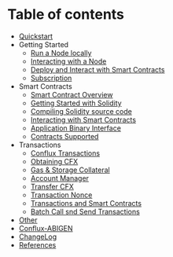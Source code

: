# Table of contents


- [Quickstart](docs/quickstart.md)
- Getting Started
    - [Run a Node locally](docs/getting_started/run_node_locally.md)
    - [Interacting with a Node](docs/getting_started/interacting_with_node.md)
    - [Deploy and Interact with Smart Contracts](docs/getting_started/deploy_interact_smart_contracts.md)
    - [Subscription](docs/getting_started/pub_sub.md)
- Smart Contracts
    - [Smart Contract Overview](docs/smart_contracts/smart_contracts_overview.md)
    - [Getting Started with Solidity](docs/smart_contracts/getting_started_solidity.md)
    - [Compiling Solidity source code](docs/smart_contracts/compiling_solidity.md)
    - [Interacting with Smart Contracts](docs/smart_contracts/interacting_with_smart_contract.md)
    - [Application Binary Interface](docs/smart_contracts/application_binary_interface.md)
    - [Contracts Supported](docs/smart_contracts/contracts_supported.md)
- Transactions
    - [Conflux Transactions](docs/transactions/transactions.md)
    - [Obtaining CFX](docs/transactions/obtaining_ether.md)
    - [Gas & Storage Collateral](docs/transactions/gas_and_storage.md)
    - [Account Manager](docs/transactions/account_manager.md)
    - [Transfer CFX](docs/transactions/transfer_eth.md)
    - [Transaction Nonce](docs/transactions/transaction_nonce.md)
    - [Transactions and Smart Contracts](docs/transactions/transactions_and_smart_contracts.md)
    - [Batch Call snd Send Transactions](docs/transactions/batch_call_and_send.md)
- [Other](docs/other.md)
- [Conflux-ABIGEN](docs/command_line_tools.md)
- [ChangeLog](changeLog.md)
- [References](docs/references.md)